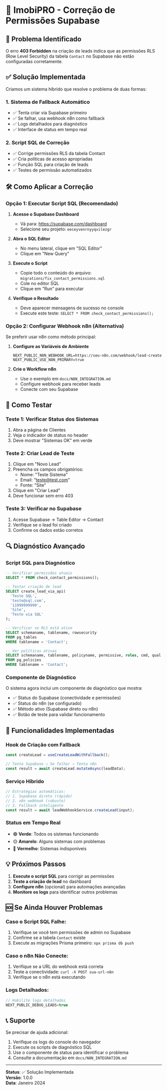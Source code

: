 # 🔧 ImobiPRO - Correção de Permissões Supabase

## 🚨 Problema Identificado

O erro **403 Forbidden** na criação de leads indica que as permissões RLS (Row Level Security) da tabela `Contact` no Supabase não estão configuradas corretamente.

## ✅ Solução Implementada

Criamos um sistema híbrido que resolve o problema de duas formas:

### 1. **Sistema de Fallback Automático**
- ✅ Tenta criar via Supabase primeiro
- ✅ Se falhar, usa webhook n8n como fallback
- ✅ Logs detalhados para diagnóstico
- ✅ Interface de status em tempo real

### 2. **Script SQL de Correção**
- ✅ Corrige permissões RLS da tabela Contact
- ✅ Cria políticas de acesso apropriadas
- ✅ Função SQL para criação de leads
- ✅ Testes de permissão automatizados

## 🛠️ Como Aplicar a Correção

### Opção 1: Executar Script SQL (Recomendado)

1. **Acesse o Supabase Dashboard**
   - Vá para: https://supabase.com/dashboard
   - Selecione seu projeto: `eeceyvenrnyyqvilezgr`

2. **Abra o SQL Editor**
   - No menu lateral, clique em "SQL Editor"
   - Clique em "New Query"

3. **Execute o Script**
   - Copie todo o conteúdo do arquivo: `migrations/fix_contact_permissions.sql`
   - Cole no editor SQL
   - Clique em "Run" para executar

4. **Verifique o Resultado**
   - Deve aparecer mensagens de sucesso no console
   - Execute este teste: `SELECT * FROM check_contact_permissions();`

### Opção 2: Configurar Webhook n8n (Alternativa)

Se preferir usar n8n como método principal:

1. **Configure as Variáveis de Ambiente**
   ```env
   NEXT_PUBLIC_N8N_WEBHOOK_URL=https://seu-n8n.com/webhook/lead-create
   NEXT_PUBLIC_USE_N8N_PRIMARY=true
   ```

2. **Crie o Workflow n8n**
   - Use o exemplo em `docs/N8N_INTEGRATION.md`
   - Configure webhook para receber leads
   - Conecte com seu Supabase

## 🧪 Como Testar

### Teste 1: Verificar Status dos Sistemas
1. Abra a página de Clientes
2. Veja o indicador de status no header
3. Deve mostrar "Sistemas OK" em verde

### Teste 2: Criar Lead de Teste
1. Clique em "Novo Lead"
2. Preencha os campos obrigatórios:
   - Nome: "Teste Sistema"
   - Email: "teste@test.com"
   - Fonte: "Site"
3. Clique em "Criar Lead"
4. Deve funcionar sem erro 403

### Teste 3: Verificar no Supabase
1. Acesse Supabase → Table Editor → Contact
2. Verifique se o lead foi criado
3. Confirme os dados estão corretos

## 🔍 Diagnóstico Avançado

### Script SQL para Diagnóstico
```sql
-- Verificar permissões atuais
SELECT * FROM check_contact_permissions();

-- Testar criação de lead
SELECT create_lead_via_api(
  'Teste SQL', 
  'teste@sql.com', 
  '11999999999',
  'Site',
  'Teste via SQL'
);

-- Verificar se RLS está ativo
SELECT schemaname, tablename, rowsecurity 
FROM pg_tables 
WHERE tablename = 'Contact';

-- Ver políticas ativas
SELECT schemaname, tablename, policyname, permissive, roles, cmd, qual 
FROM pg_policies 
WHERE tablename = 'Contact';
```

### Componente de Diagnóstico
O sistema agora inclui um componente de diagnóstico que mostra:
- ✅ Status do Supabase (conectividade e permissões)
- ✅ Status do n8n (se configurado)
- ✅ Método ativo (Supabase direto ou n8n)
- ✅ Botão de teste para validar funcionamento

## 🚀 Funcionalidades Implementadas

### Hook de Criação com Fallback
```typescript
const createLead = useCreateLeadWithFallback();

// Tenta Supabase → Se falhar → Tenta n8n
const result = await createLead.mutateAsync(leadData);
```

### Serviço Híbrido
```typescript
// Estratégias automáticas:
// 1. Supabase direto (rápido)
// 2. n8n webhook (robusto)  
// 3. Fallback inteligente
const result = await leadWebhookService.createLead(input);
```

### Status em Tempo Real
- 🟢 **Verde**: Todos os sistemas funcionando
- 🟡 **Amarelo**: Alguns sistemas com problemas
- 🔴 **Vermelho**: Sistemas indisponíveis

## 💡 Próximos Passos

1. **Execute o script SQL** para corrigir as permissões
2. **Teste a criação de lead** no dashboard
3. **Configure n8n** (opcional) para automações avançadas
4. **Monitore os logs** para identificar outros problemas

## 🆘 Se Ainda Houver Problemas

### Caso o Script SQL Falhe:
1. Verifique se você tem permissões de admin no Supabase
2. Confirme se a tabela `Contact` existe
3. Execute as migrações Prisma primeiro: `npx prisma db push`

### Caso o n8n Não Conecte:
1. Verifique se a URL do webhook está correta
2. Teste a conectividade: `curl -X POST sua-url-n8n`
3. Verifique se o n8n está executando

### Logs Detalhados:
```typescript
// Habilite logs detalhados
NEXT_PUBLIC_DEBUG_LEADS=true
```

## 📞 Suporte

Se precisar de ajuda adicional:
1. Verifique os logs do console do navegador
2. Execute os scripts de diagnóstico SQL
3. Use o componente de status para identificar o problema
4. Consulte a documentação em `docs/N8N_INTEGRATION.md`

---

**Status**: ✅ Solução Implementada  
**Versão**: 1.0.0  
**Data**: Janeiro 2024